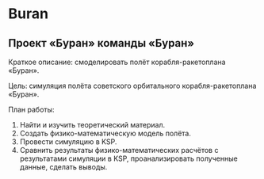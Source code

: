 # Buran
## Проект «Буран» команды «Буран»

Краткое описание: смоделировать полёт корабля-ракетоплана «Буран».

Цель: симуляция полёта советского орбитального корабля-ракетоплана «Буран».

План работы:
1. Найти и изучить теоретический материал.
2. Создать физико-математическую модель полёта.
3. Провести симуляцию в KSP.
4. Сравнить результаты физико-математических расчётов с результатами симуляции в KSP, проанализировать полученные данные, сделать выводы.
